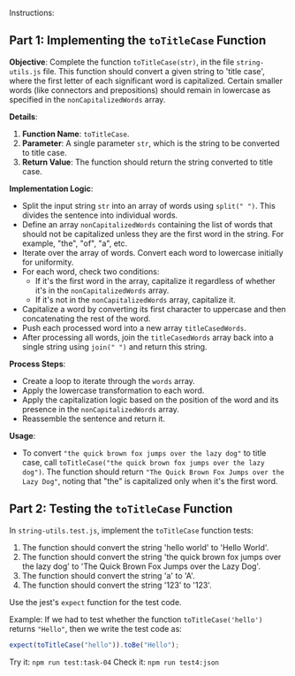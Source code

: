 Instructions:

## Part 1: Implementing the `toTitleCase` Function

**Objective**: Complete the function `toTitleCase(str)`, in the file `string-utils.js` file. This function should convert a given string to 'title case', where the first letter of each significant word is capitalized. Certain smaller words (like connectors and prepositions) should remain in lowercase as specified in the `nonCapitalizedWords` array.

**Details**:

1. **Function Name**: `toTitleCase`.
2. **Parameter**: A single parameter `str`, which is the string to be converted to title case.
3. **Return Value**: The function should return the string converted to title case.

**Implementation Logic**:

- Split the input string `str` into an array of words using `split(" ")`. This divides the sentence into individual words.
- Define an array `nonCapitalizedWords` containing the list of words that should not be capitalized unless they are the first word in the string. For example, "the", "of", "a", etc.
- Iterate over the array of words. Convert each word to lowercase initially for uniformity.
- For each word, check two conditions:
  - If it's the first word in the array, capitalize it regardless of whether it's in the `nonCapitalizedWords` array.
  - If it's not in the `nonCapitalizedWords` array, capitalize it.
- Capitalize a word by converting its first character to uppercase and then concatenating the rest of the word.
- Push each processed word into a new array `titleCasedWords`.
- After processing all words, join the `titleCasedWords` array back into a single string using `join(" ")` and return this string.

**Process Steps**:

- Create a loop to iterate through the `words` array.
- Apply the lowercase transformation to each word.
- Apply the capitalization logic based on the position of the word and its presence in the `nonCapitalizedWords` array.
- Reassemble the sentence and return it.

**Usage**:

- To convert `"the quick brown fox jumps over the lazy dog"` to title case, call `toTitleCase("the quick brown fox jumps over the lazy dog")`. The function should return `"The Quick Brown Fox Jumps over the Lazy Dog"`, noting that "the" is capitalized only when it's the first word.

## Part 2: Testing the `toTitleCase` Function

In `string-utils.test.js`, implement the `toTitleCase` function tests:

1. The function should convert the string 'hello world' to 'Hello World'.
2. The function should convert the string 'the quick brown fox jumps over the lazy dog' to 'The Quick Brown Fox Jumps over the Lazy Dog'.
3. The function should convert the string 'a' to 'A'.
4. The function should convert the string '123' to '123'.

Use the jest's `expect` function for the test code.

Example:
If we had to test whether the function `toTitleCase('hello')` returns `"Hello"`, then we write the test code as:

```js
expect(toTitleCase("hello")).toBe("Hello");
```

Try it: `npm run test:task-04`
Check it: `npm run test4:json`
